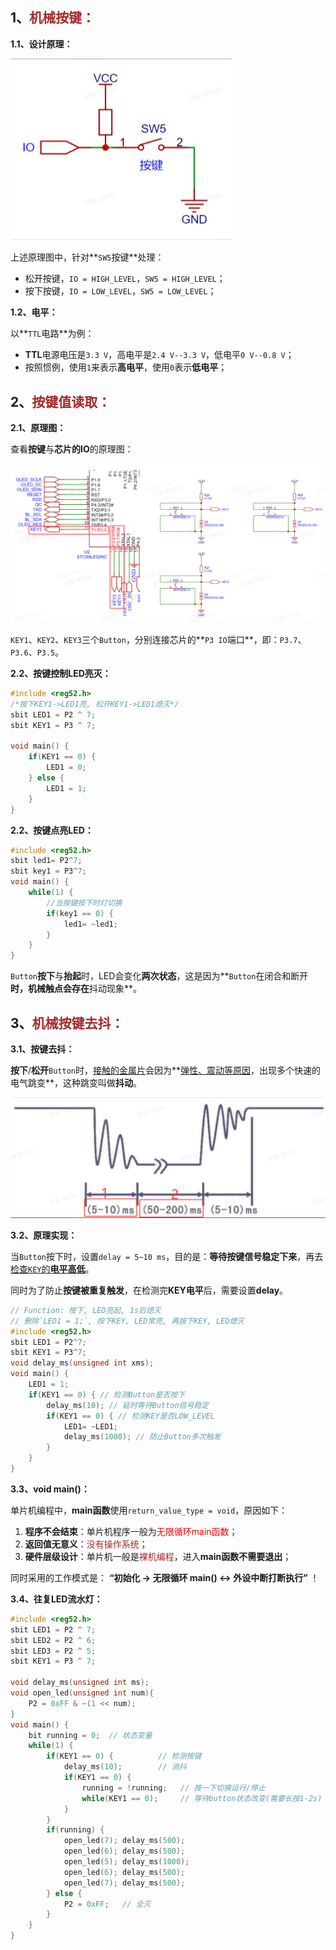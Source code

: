 ## 1、<span style="color:brown">机械按键：</span>

**1.1、设计原理：**

<img src="https://raw.githubusercontent.com/root-bine/image/main/Typora-image/Button01.png" alt="image-20250911144008294" style="zoom:50%;" />

上述原理图中，针对**`SW5`按键**处理：

- 松开按键，`IO = HIGH_LEVEL`，`SW5 = HIGH_LEVEL`；
- 按下按键，`IO = LOW_LEVEL`，`SW5 = LOW_LEVEL`；

**1.2、电平：**

以**`TTL`电路**为例：

- **TTL**电源电压是`3.3 V`，高电平是`2.4 V--3.3 V`，低电平`0 V--0.8 V`；
- 按照惯例，使用`1`来表示**高电平**，使用`0`表示**低电平**；



## 2、<span style="color:brown">按键值读取：</span>

**2.1、原理图：**

查看**按键**与**芯片的IO**的原理图：

<img src="https://raw.githubusercontent.com/root-bine/image/main/Typora-image/Button02.png" alt="image-20250911145045995" style="zoom:50%;" />

`KEY1`、`KEY2`、`KEY3`三个`Button`，分别连接芯片的**`P3 IO`端口**，即：`P3.7`、`P3.6`、`P3.5`。

**2.2、按键控制LED亮灭：**

```c
#include <reg52.h>
/*按下KEY1->LED1亮, 松开KEY1->LED1熄灭*/
sbit LED1 = P2 ^ 7;
sbit KEY1 = P3 ^ 7;

void main() {
	if(KEY1 == 0) {
		LED1 = 0;
	} else {
		LED1 = 1;
	}
}
```

**2.2、按键点亮LED：**

```c
#include <reg52.h>
sbit led1= P2^7;         
sbit key1 = P3^7;
void main() {
    while(1) {
        //当按键按下时灯切换
        if(key1 == 0) {
            led1= ~led1;
        }
    }                
}
```

`Button`**按下**与**抬起**时，LED会变化**两次状态**，这是因为**`Button`在闭合和断开**时，**机械触点**会存在**抖动现象**。



## 3、<span style="color:brown">机械按键去抖：</span>

**3.1、按键去抖：**

**按下**/**松开**`Button`时，<u>接触的金属片</u>会因为**<u>弹性、震动等原因</u>，出现多个快速的电气跳变**，这种跳变叫做**抖动**。

<img src="https://raw.githubusercontent.com/root-bine/image/main/Typora-image/Button03.png" alt="image-20250911153538817" style="zoom:50%;" />

**3.2、原理实现：**

当`Button`按下时，设置`delay = 5~10 ms`，目的是：**等待按键信号稳定下来**，再去<u>检查`KEY`的**电平高低**</u>。

同时为了防止**按键被重复触发**，在检测完**KEY电平**后，需要设置**delay**。

```c
// Function: 按下, LED亮起, 1s后熄灭
// 删除`LED1 = 1;`, 按下KEY, LED常亮, 再按下KEY, LED熄灭
#include <reg52.h>
sbit LED1 = P2^7;         
sbit KEY1 = P3^7;
void delay_ms(unsigned int xms);
void main() {
    LED1 = 1;
	if(KEY1 == 0) { // 检测Button是否按下
		delay_ms(10); // 延时等待Button信号稳定
        if(KEY1 == 0) { // 检测KEY是否LOW_LEVEL
        	LED1= ~LED1;
            delay_ms(1000); // 防止Button多次触发
        }
    }                
}
```

**3.3、void main()：**

单片机编程中，**main函数**使用`return_value_type = void`，原因如下：

1. **程序不会结束**：单片机程序一般为<span style="color:red">无限循环main函数</span>；
2. **返回值无意义**：<span style="color:brown">没有操作系统</span>；
3. **硬件层级设计**：单片机一般是<span style="color:brown">裸机编程</span>，进入**main函数不需要退出**；

同时采用的工作模式是： **“初始化 → 无限循环 main() ↔ 外设中断打断执行”** ！

**3.4、往复LED流水灯：**

```c
#include <reg52.h>
sbit LED1 = P2 ^ 7;
sbit LED2 = P2 ^ 6;
sbit LED3 = P2 ^ 5;
sbit KEY1 = P3 ^ 7;

void delay_ms(unsigned int ms);
void open_led(unsigned int num){
    P2 = 0xFF & ~(1 << num);
}
void main() {
    bit running = 0;  // 状态变量
    while(1) {
        if(KEY1 == 0) {          // 检测按键
            delay_ms(10);        // 消抖
            if(KEY1 == 0) {
                running = !running;   // 按一下切换运行/停止
                while(KEY1 == 0);     // 等待button状态改变(需要长按1-2s)
            }
        }
        if(running) {
            open_led(7); delay_ms(500);
            open_led(6); delay_ms(500);
            open_led(5); delay_ms(1000);
            open_led(6); delay_ms(500);
            open_led(7); delay_ms(500);
        } else {
            P2 = 0xFF;   // 全灭
        }
    }
}
```
